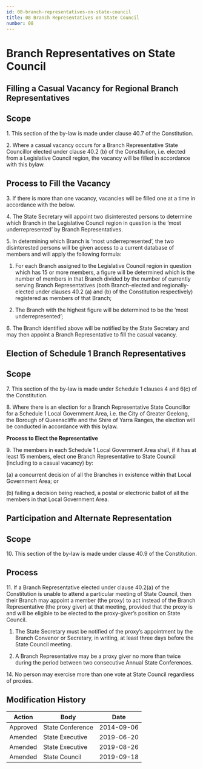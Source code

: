```yaml
---
id: 08-branch-representatives-on-state-council
title: 08 Branch Representatives on State Council
number: 08
---
```

# Branch Representatives on State Council 

## Filling a Casual Vacancy for Regional Branch Representatives

## Scope

1\. This section of the by-law is made under clause 40.7 of the
Constitution.

2\. Where a casual vacancy occurs for a Branch Representative State
Councillor elected under clause 40.2 (b) of the Constitution, i.e.
elected from a Legislative Council region, the vacancy will be filled in
accordance with this bylaw.

## Process to Fill the Vacancy

3\. If there is more than one vacancy, vacancies will be filled one at a
time in accordance with the below.

4\. The State Secretary will appoint two disinterested persons to
determine which Branch in the Legislative Council region in question is
the ‘most underrepresented’ by Branch Representatives.

5\. In determining which Branch is ‘most underrepresented’, the two
disinterested persons will be given access to a current database of
members and will apply the following formula:

1.  For each Branch assigned to the Legislative Council region in
    question which has 15 or more members, a figure will be determined
    which is the number of members in that Branch divided by the
    number of currently serving Branch Representatives (both
    Branch-elected and regionally-elected under clauses 40.2 (a)
    and (b) of the Constitution respectively) registered as members of
    that Branch;

2.  The Branch with the highest figure will be determined to be the
    ‘most underrepresented’;

6\. The Branch identified above will be notified by the State Secretary
and may then appoint a Branch Representative to fill the casual vacancy.

## Election of Schedule 1 Branch Representatives

## Scope

7\. This section of the by-law is made under Schedule 1 clauses 4 and
6(c) of the Constitution.

8\. Where there is an election for a Branch Representative State
Councillor for a Schedule 1 Local Government Area, i.e. the City of
Greater Geelong, the Borough of Queenscliffe and the Shire of Yarra
Ranges, the election will be conducted in accordance with this bylaw.

**Process to Elect the Representative**

9\. The members in each Schedule 1 Local Government Area shall, if it
has at least 15 members, elect one Branch Representative to State
Council (including to a casual vacancy) by:

\(a\) a concurrent decision of all the Branches in existence within that
Local Government Area; or

\(b\) failing a decision being reached, a postal or electronic ballot
of all the members in that Local Government Area.

## Participation and Alternate Representation

## Scope

10\. This section of the by-law is made under clause 40.9 of the
Constitution.

## Process

11\. If a Branch Representative elected under clause 40.2(a) of the
Constitution is unable to attend a particular meeting of State Council,
then their Branch may appoint a member (the proxy) to act instead of the
Branch Representative (the proxy giver) at that meeting, provided that
the proxy is and will be eligible to be elected to the proxy-giver’s
position on State Council.

1.  The State Secretary must be notified of the proxy’s appointment by
    the Branch Convenor or Secretary, in writing, at least three days
    before the State Council meeting.

2.  A Branch Representative may be a proxy giver no more than twice
    during the period between two consecutive Annual State Conferences.

14\. No person may exercise more than one vote at State Council
regardless of proxies.


## Modification History

<table>
<colgroup>
<col style={{width: "31%"}} />
<col style={{width: "39%"}} />
<col style={{width: "29%"}} />
</colgroup>
<thead>
<tr className="header">
<th><strong>Action</strong></th>
<th><strong>Body</strong></th>
<th><strong>Date</strong></th>
</tr>
</thead>
<tbody>
<tr className="odd">
<td>Approved</td>
<td>State Conference</td>
<td>2014-09-06</td>
</tr>
<tr className="even">
<td>Amended</td>
<td>State Executive</td>
<td>2019-06-20</td>
</tr>
<tr className="odd">
<td>Amended</td>
<td>State Executive</td>
<td>2019-08-26</td>
</tr>
<tr className="even">
<td>Amended</td>
<td>State Council</td>
<td>2019-09-18</td>
</tr>
</tbody>
</table>